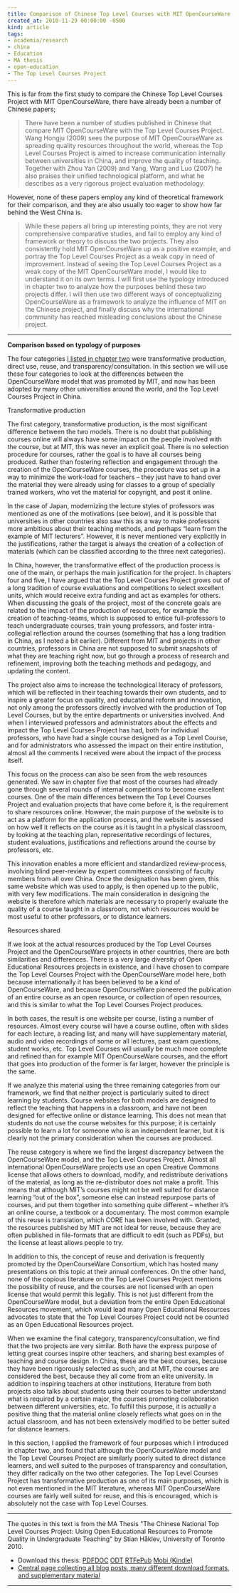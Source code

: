 ```yaml
---
title: Comparison of Chinese Top Level Courses with MIT OpenCourseWare
created_at: 2010-11-29 00:00:00 -0500
kind: article
tags:
- academia/research
- china
- Education
- MA thesis
- open-education
- The Top Level Courses Project
---
```


This is far from the first study to compare the Chinese Top Level
Courses Project with MIT OpenCourseWare, there have already been a
number of Chinese papers;

> There have been a number of studies published in Chinese that compare
> MIT OpenCourseWare with the Top Level Courses Project. Wang Hongju
> (2009) sees the purpose of MIT OpenCourseWare as spreading quality
> resources throughout the world, whereas the Top Level Courses Project
> is aimed to increase communication internally between universities in
> China, and improve the quality of teaching. Together with Zhou Yan
> (2009) and Yang, Wang and Luo (2007) he also praises their unified
> technological platform, and what he describes as a very rigorous
> project evaluation methodology.

However, none of these papers employ any kind of theoretical framework
for their comparison, and they are also usually too eager to show how
far behind the West China is.

> While these papers all bring up interesting points, they are not very
> comprehensive comparative studies, and fail to employ any kind of
> framework or theory to discuss the two projects. They also
> consistently hold MIT OpenCourseWare up as a positive example, and
> portray the Top Level Courses Project as a weak copy in need of
> improvement. Instead of seeing the Top Level Courses Project as a weak
> copy of the MIT OpenCourseWare model, I would like to understand it on
> its own terms. I will first use the typology introduced in chapter two
> to analyze how the purposes behind these two projects differ. I will
> then use two different ways of conceptualizing OpenCourseWare as a
> framework to analyze the influence of MIT on the Chinese project, and
> finally discuss why the international community has reached misleading
> conclusions about the Chinese project.

* * * * *

**Comparison based on typology of purposes**

The four categories [I listed in chapter
two](http://reganmian.net/blog/2010/09/17/categorizing-oer-based-on-four-purposes/)
were transformative production, direct use, reuse, and
transparency/consultation. In this section we will use these four
categories to look at the differences between the OpenCourseWare model
that was promoted by MIT, and now has been adopted by many other
universities around the world, and the Top Level Courses Project in
China.

Transformative production

The first category, transformative production, is the most significant
difference between the two models. There is no doubt that publishing
courses online will always have some impact on the people involved with
the course, but at MIT, this was never an explicit goal. There is no
selection procedure for courses, rather the goal is to have all courses
being produced. Rather than fostering reflection and engagement through
the creation of the OpenCourseWare courses, the procedure was set up in
a way to minimize the work-load for teachers – they just have to hand
over the material they were already using for classes to a group of
specially trained workers, who vet the material for copyright, and post
it online.

In the case of Japan, modernizing the lecture styles of professors was
mentioned as one of the motivations (see below), and it is possible that
universities in other countries also saw this as a way to make
professors more ambitious about their teaching methods, and perhaps
“learn from the example of MIT lecturers”. However, it is never
mentioned very explicitly in the justifications, rather the target is
always the creation of a collection of materials (which can be
classified according to the three next categories).

In China, however, the transformative effect of the production process
is one of the main, or perhaps the main justification for the project.
In chapters four and five, I have argued that the Top Level Courses
Project grows out of a long tradition of course evaluations and
competitions to select excellent units, which would receive extra
funding and act as examples for others. When discussing the goals of the
project, most of the concrete goals are related to the impact of the
production of resources, for example the creation of teaching-teams,
which is supposed to entice full-professors to teach undergraduate
courses, train young professors, and foster intra-collegial reflection
around the courses (something that has a long tradition in China, as I
noted a bit earlier). Different from MIT and projects in other
countries, professors in China are not supposed to submit snapshots of
what they are teaching right now, but go through a process of research
and refinement, improving both the teaching methods and pedagogy, and
updating the content.

The project also aims to increase the technological literacy of
professors, which will be reflected in their teaching towards their own
students, and to inspire a greater focus on quality, and educational
reform and innovation, not only among the professors directly involved
with the production of Top Level Courses, but by the entire departments
or universities involved. And when I interviewed professors and
administrators about the effects and impact the Top Level Courses
Project has had, both for individual professors, who have had a single
course designed as a Top Level Course, and for administrators who
assessed the impact on their entire institution, almost all the comments
I received were about the impact of the process itself.

This focus on the process can also be seen from the web resources
generated. We saw in chapter five that most of the courses had already
gone through several rounds of internal competitions to become excellent
courses. One of the main differences between the Top Level Courses
Project and evaluation projects that have come before it, is the
requirement to share resources online. However, the main purpose of the
website is to act as a platform for the application process, and the
website is assessed on how well it reflects on the course as it is
taught in a physical classroom, by looking at the teaching plan,
representative recordings of lectures, student evaluations,
justifications and reflections around the course by professors, etc.

This innovation enables a more efficient and standardized
review-process, involving blind peer-review by expert committees
consisting of faculty members from all over China. Once the designation
has been given, this same website which was used to apply, is then
opened up to the public, with very few modifications. The main
consideration in designing the website is therefore which materials are
necessary to properly evaluate the quality of a course taught in a
classroom, not which resources would be most useful to other professors,
or to distance learners.

Resources shared

If we look at the actual resources produced by the Top Level Courses
Project and the OpenCourseWare projects in other countries, there are
both similarities and differences. There is a very large diversity of
Open Educational Resources projects in existence, and I have chosen to
compare the Top Level Courses Project with the OpenCourseWare model
here, both because internationally it has been believed to be a kind of
OpenCourseWare, and because OpenCourseWare pioneered the publication of
an entire course as an open resource, or collection of open resources,
and this is similar to what the Top Level Courses Project produces.

In both cases, the result is one website per course, listing a number of
resources. Almost every course will have a course outline, often with
slides for each lecture, a reading list, and many will have
supplementary material, audio and video recordings of some or all
lectures, past exam questions, student works, etc. Top Level Courses
will usually be much more complete and refined than for example MIT
OpenCourseWare courses, and the effort that goes into production of the
former is far larger, however the principle is the same.

If we analyze this material using the three remaining categories from
our framework, we find that neither project is particularly suited to
direct learning by students. Course websites for both models are
designed to reflect the teaching that happens in a classroom, and have
not been designed for effective online or distance learning. This does
not mean that students do not use the course websites for this purpose;
it is certainly possible to learn a lot for someone who is an
independent learner, but it is clearly not the primary consideration
when the courses are produced.

The reuse category is where we find the largest discrepancy between the
OpenCourseWare model, and the Top Level Courses Project. Almost all
international OpenCourseWare projects use an open Creative Commons
license that allows others to download, modify, and redistribute
derivations of the material, as long as the re-distributor does not make
a profit. This means that although MIT’s courses might not be well
suited for distance learning “out of the box”, someone else can instead
repurpose parts of courses, and put them together into something quite
different – whether it’s an online course, a textbook or a documentary.
The most common example of this reuse is translation, which CORE has
been involved with. Granted, the resources published by MIT are not
ideal for reuse, because they are often published in file-formats that
are difficult to edit (such as PDFs), but the license at least allows
people to try.

In addition to this, the concept of reuse and derivation is frequently
promoted by the OpenCourseWare Consortium, which has hosted many
presentations on this topic at their annual conferences. On the other
hand, none of the copious literature on the Top Level Courses Project
mentions the possibility of reuse, and the courses are not licensed with
an open license that would permit this legally. This is not just
different from the OpenCourseWare model, but a deviation from the entire
Open Educational Resources movement, which would lead many Open
Educational Resources advocates to state that the Top Level Courses
Project could not be counted as an Open Educational Resources project.

When we examine the final category, transparency/consultation, we find
that the two projects are very similar. Both have the express purpose of
letting great courses inspire other teachers, and sharing best examples
of teaching and course design. In China, these are the best courses,
because they have been rigorously selected as such, and at MIT, the
courses are considered the best, because they all come from an elite
university. In addition to inspiring teachers at other institutions,
literature from both projects also talks about students using their
courses to better understand what is required by a certain major, the
courses promoting collaboration between different universities, etc. To
fulfill this purpose, it is actually a positive thing that the material
online closely reflects what goes on in the actual classroom, and has
not been extensively modified to be better suited for distance learners.

In this section, I applied the framework of four purposes which I
introduced in chapter two, and found that although the OpenCourseWare
model and the Top Level Courses Project are similarly poorly suited to
direct distance learners, and well suited to the purposes of
transparency and consultation, they differ radically on the two other
categories. The Top Level Courses Project has transformative production
as one of its main purposes, which is not even mentioned in the MIT
literature, whereas MIT OpenCourseWare courses are fairly well suited
for reuse, and this is encouraged, which is absolutely not the case with
Top Level Courses.

* * * * *

The quotes in this text is from the MA Thesis "The Chinese National Top
Level Courses Project: Using Open Educational Resources to Promote
Quality in Undergraduate Teaching" by Stian Håklev, University of
Toronto 2010.

-   Download this thesis:
  [PDF](http://reganmian.net/top-level-courses/Haklev_Stian_201009_MA_thesis.pdf)[DOC](http://reganmian.net/top-level-courses/Haklev_Stian_201009_MA_thesis.doc)
  [ODT](http://reganmian.net/top-level-courses/Haklev_Stian_201009_MA_thesis.odt)
  [RTF](http://reganmian.net/top-level-courses/Haklev_Stian_201009_MA_thesis.rtf)[ePub](http://reganmian.net/top-level-courses/top-level-courses.epub)
  [Mobi
  (Kindle)](http://reganmian.net/top-level-courses/top-level-courses.mobi)
-   [Central page collecting all blog posts, many different download
  formats, and supplementary
  material](http://http://reganmian.net/top-level-courses)

* * * * *
